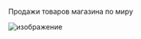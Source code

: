 Продажи товаров магазина по миру

![изображение](https://user-images.githubusercontent.com/97680698/183297064-285ad114-564e-416f-8548-218900d98ad1.png)
